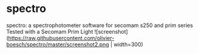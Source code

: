 # spectro
spectro: a spectrophotometer software for secomam s250 and prim series
Tested with a Secomam Prim Light
![screenshot](https://raw.githubusercontent.com/olivier-boesch/spectro/master/screenshot2.png | width=300)

